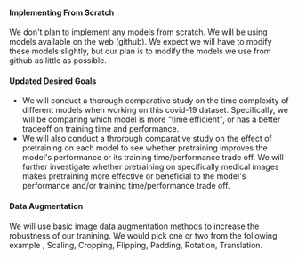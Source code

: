 #### Implementing From Scratch
We don't plan to implement any models from scratch. We will be using models available on the web (github). We expect we will have to modify these models slightly, but our plan is to modify the models we use from github as little as possible.


#### Updated Desired Goals
- We will conduct a thorough comparative study on the time complexity of different models when working on this covid-19 dataset. Specifically, we will be comparing which model is more "time efficient", or has a better tradeoff on training time and performance.
- We will also conduct a throrough comparative study on the effect of pretraining on each model to see whether pretraining improves the model's performance or its training time/performance trade off. We will further investigate whether pretraining on specifically medical images makes pretraining more effective or beneficial to the model's performance and/or training time/performance trade off.


#### Data Augmentation
We will use basic image data augmentation methods to increase the robustness of our tranining. We would pick one or two from the following example , Scaling, Cropping, Flipping, Padding, Rotation, Translation.
